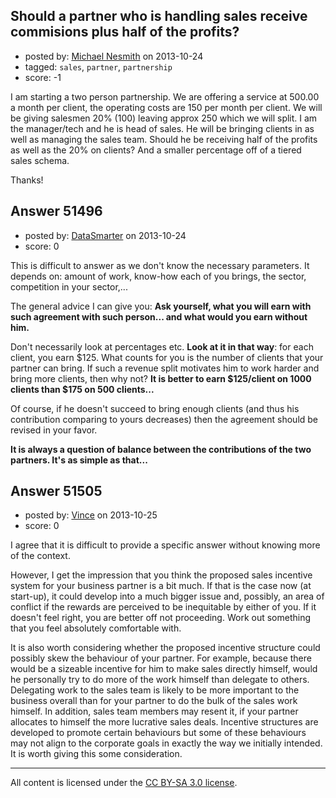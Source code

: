 ## Should a partner who is handling sales receive commisions plus half of the profits?

- posted by: [Michael Nesmith](https://stackexchange.com/users/-1/28399-michael-nesmith) on 2013-10-24
- tagged: `sales`, `partner`, `partnership`
- score: -1

<p>I am starting a two person partnership. We are offering a service at 500.00 a month per client, the operating costs are 150 per month per client. We will be giving salesmen 20% (100) leaving approx 250 which we will split. I am the manager/tech and he is head of sales. He will be bringing clients in as well as managing the sales team. 
Should he be receiving half of the profits as well as the 20% on clients? And a smaller percentage off of a tiered sales schema.</p>

<p>Thanks!</p>



## Answer 51496

- posted by: [DataSmarter](https://stackexchange.com/users/-1/27274-datasmarter) on 2013-10-24
- score: 0

<p>This is difficult to answer as we don't know the necessary parameters. It depends on: amount of work, know-how each of you brings, the sector, competition in your sector,...</p>

<p>The general advice I can give you: <strong>Ask yourself, what you will earn with such agreement with such person... and what would you earn without him.</strong></p>

<p>Don't necessarily look at percentages etc. <strong>Look at it in that way</strong>: for each client, you earn $125. What counts for you is the number of clients that your partner can bring. If such a revenue split motivates him to work harder and bring more clients, then why not? <strong>It is better to earn $125/client on 1000 clients than $175 on 500 clients...</strong></p>

<p>Of course, if he doesn't succeed to bring enough clients (and thus his contribution comparing to yours decreases) then the agreement should be revised in your favor.</p>

<p><strong>It is always a question of balance between the contributions of the two partners. It's as simple as that...</strong></p>



## Answer 51505

- posted by: [Vince](https://stackexchange.com/users/-1/28417-vince) on 2013-10-25
- score: 0

<p>I agree that it is difficult to provide a specific answer without knowing more of the context. </p>

<p>However, I get the impression that you think the proposed sales incentive system for your business partner is a bit much. If that is the case now (at start-up), it could develop into a much bigger issue and, possibly, an area of conflict if the rewards are perceived to be inequitable by either of you. If it doesn't feel right, you are better off not proceeding. Work out something that you feel absolutely comfortable with.</p>

<p>It is also worth considering whether the proposed incentive structure could possibly skew the behaviour of your partner. For example, because there would be a sizeable incentive for him to make sales directly himself, would he personally try to do more of the work himself than delegate to others. Delegating work to the sales team is likely to be more important to the business overall than for your partner to do the bulk of the sales work himself. In addition, sales team members may resent it, if your partner allocates to himself the more lucrative sales deals. Incentive structures are developed to promote certain behaviours but some of these behaviours may not align to the corporate goals in exactly the way we initially intended. It is worth giving this some consideration.</p>




---

All content is licensed under the [CC BY-SA 3.0 license](https://creativecommons.org/licenses/by-sa/3.0/).
